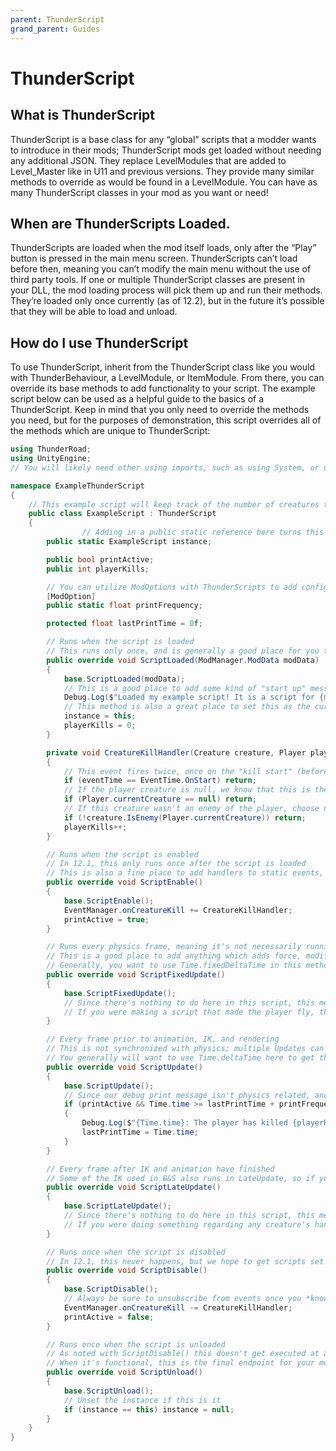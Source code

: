 ```yaml
---
parent: ThunderScript
grand_parent: Guides
---
```

# ThunderScript

## What is ThunderScript

ThunderScript is a base class for any “global” scripts that a modder wants to introduce in their mods; ThunderScript mods get loaded without needing any additional JSON. They replace LevelModules that are added to Level_Master like in U11 and previous versions. They provide many similar methods to override as would be found in a LevelModule. You can have as many ThunderScript classes in your mod as you want or need!

## When are ThunderScripts Loaded.

ThunderScripts are loaded when the mod itself loads, only after the “Play” button is pressed in the main menu screen. ThunderScripts can’t load before then, meaning you can’t modify the main menu without the use of third party tools. If one or multiple ThunderScript classes are present in your DLL, the mod loading process will pick them up and run their methods. They’re loaded only once currently (as of 12.2), but in the future it’s possible that they will be able to load and unload.

## How do I use ThunderScript

To use ThunderScript, inherit from the ThunderScript class like you would with ThunderBehaviour, a LevelModule, or ItemModule. From there, you can override its base methods to add functionality to your script. The example script below can be used as a helpful guide to the basics of a ThunderScript. Keep in mind that you only need to override the methods you need, but for the purposes of demonstration, this script overrides all of the methods which are unique to ThunderScript:

```csharp
using ThunderRoad;
using UnityEngine;
// You will likely need other using imports, such as using System, or using System.Collections.Generic

namespace ExampleThunderScript
{
    // This example script will keep track of the number of creatures the player has killed, and send that number to the debug console log
    public class ExampleScript : ThunderScript
    {
				// Adding in a public static reference here turns this script into a singleton, and allows you to access this ThunderScript from other classes using ExampleScript.instance
        public static ExampleScript instance;

        public bool printActive;
        public int playerKills;

        // You can utilize ModOptions with ThunderScripts to add configurable settings to your ThunderScript code
        [ModOption]
        public static float printFrequency;

        protected float lastPrintTime = 0f;

        // Runs when the script is loaded
        // This runs only once, and is generally a good place for you to add handlers to STATIC events like EventManager.onLevelLoad or EventManager.onCreatureSpawn
        public override void ScriptLoaded(ModManager.ModData modData)
        {
            base.ScriptLoaded(modData);
            // This is a good place to add some kind of "start up" message so you can tell for certain that your script has loaded
            Debug.Log($"Loaded my example script! It is a script for {modData.Name}, and its containing DLL is in {modData.fullPath}");
            // This method is also a great place to set this as the current singleton instance, if you set this script up as a singleton
            instance = this;
            playerKills = 0;
        }

        private void CreatureKillHandler(Creature creature, Player player, CollisionInstance collisionInstance, EventTime eventTime)
        {
            // This event fires twice, once on the "kill start" (before the creature is actually considered "dead") and once on the "kill end" (after all the code is finished, and the creature is official dead)
            if (eventTime == EventTime.OnStart) return;
            // If the player creature is null, we know that this is the player that just died. We don't want to increment the kills count
            if (Player.currentCreature == null) return;
            // If this creature wasn't an enemy of the player, choose not to increment the kills count
            if (!creature.IsEnemy(Player.currentCreature)) return;
            playerKills++;
        }

        // Runs when the script is enabled
        // In 12.1, this only runs once after the script is loaded
        // This is also a fine place to add handlers to static events, perhaps even recommended if in the future a mod can be loaded but start disabled
        public override void ScriptEnable()
        {
            base.ScriptEnable();
            EventManager.onCreatureKill += CreatureKillHandler;
            printActive = true;
        }

        // Runs every physics frame, meaning it's not necessarily running as much as Update
        // This is a good place to add anything which adds force, modifies velocities, etc.
        // Generally, you want to use Time.fixedDeltaTime in this method to get the time difference between fixed updates
        public override void ScriptFixedUpdate()
        {
            base.ScriptFixedUpdate();
            // Since there's nothing to do here in this script, this method is left empty
            // If you were making a script that made the player fly, then this would be where you'd want to add the force
        }

        // Every frame prior to animation, IK, and rendering
        // This is not synchronized with physics; multiple Updates can happen between every Fixed Update, or vice-versa
        // You generally will want to use Time.deltaTime here to get the time difference between updates
        public override void ScriptUpdate()
        {
            base.ScriptUpdate();
            // Since our debug print message isn't physics related, and doesn't need to happen after the animation and IK run, we can perform the logic here
            if (printActive && Time.time >= lastPrintTime + printFrequency)
            {
                Debug.Log($"{Time.time}: The player has killed {playerKills} enemies!\nThis log will print again in {printFrequency} seconds.");
                lastPrintTime = Time.time;
            }
        }

        // Every frame after IK and animation have finished
        // Some of the IK used in B&S also runs in LateUpdate, so if you find odd behaviour where things aren't aligned properly with creatures, you may need to do more work to get things aligned right
        public override void ScriptLateUpdate()
        {
            base.ScriptLateUpdate();
            // Since there's nothing to do here in this script, this method is left empty
            // If you were doing something regarding any creature's hand positions, this would be the place to do it
        }

        // Runs once when the script is disabled
        // In 12.1, this never happens, but we hope to get scripts set up to disable and unload in the future; it's a good idea to get into the habit of making this work now!
        public override void ScriptDisable()
        {
            base.ScriptDisable();
            // Always be sure to unsubscribe from events once you *know* your script is done with them. This helps prevent garbage from collecting
            EventManager.onCreatureKill -= CreatureKillHandler;
            printActive = false;
        }

        // Runs once when the script is unloaded
        // As noted with ScriptDisable() this doesn't get executed at all, but you should get into the habit of using this should the functionality be introduced
        // When it's functional, this is the final endpoint for your mod! If your mod gets re-activated, it'll go through ScriptLoaded again
        public override void ScriptUnload()
        {
            base.ScriptUnload();
            // Unset the instance if this is it
            if (instance == this) instance = null;
        }
    }
}
```